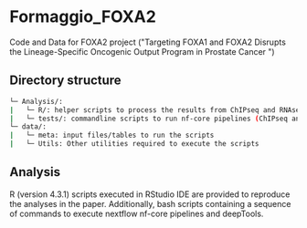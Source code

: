 # Formaggio_FOXA2
Code and Data for FOXA2 project ("Targeting FOXA1 and FOXA2 Disrupts the Lineage-Specific Oncogenic Output Program in Prostate Cancer ")

## Directory structure
```bash
└─ Analysis/:
|   └─ R/: helper scripts to process the results from ChIPseq and RNAseq pipelines and generate plots
|   └─ tests/: commandline scripts to run nf-core pipelines (ChIPseq and RNAseq) and create heatmaps (deepTools) 
└─ data/:
|   └─ meta: input files/tables to run the scripts
|   └─ Utils: Other utilities required to execute the scripts
````
## Analysis
R (version 4.3.1) scripts executed in RStudio IDE are provided to reproduce the analyses in the paper. Additionally, bash scripts containing a sequence of commands to execute nextflow nf-core pipelines and deepTools.





